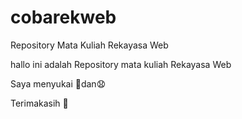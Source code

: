 # cobarekweb
Repository Mata Kuliah Rekayasa Web

hallo ini adalah Repository mata kuliah Rekayasa Web

Saya menyukai 🥐dan😧

Terimakasih 🖖
